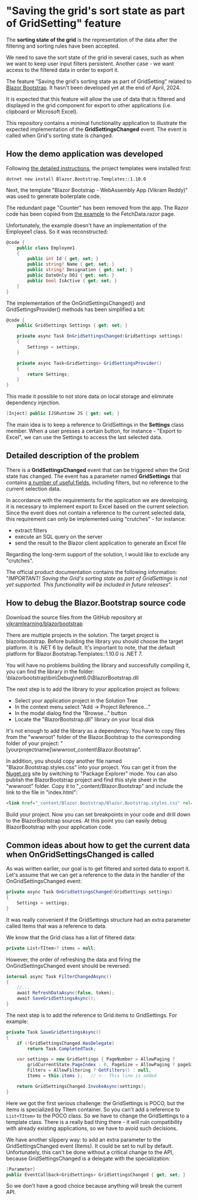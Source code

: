 # "Saving the grid's sort state as part of GridSetting" feature

The **sorting state of the grid** is the representation of the data after the filtering and sorting rules have been accepted.

We need to save the sort state of the grid in several cases, such as when we want to keep user input filters persistent. Another case - we want access to the filtered data in order to export it.

The feature "Saving the grid's sorting state as part of GridSetting" related to [Blazor Bootstrap](https://docs.blazorbootstrap.com/getting-started/blazor-webassembly-net-8). It hasn't been developed yet at the end of April, 2024.

It is expected that this feature will allow the use of data that is filtered and displayed in the grid component for export to other applications (i.e. clipboard or Microsoft Excel).

This repository contains a minimal functionality application to illustrate the expected implementation of the **GridSettingsChanged** event. The event is called when Grid's sorting state is changed.

## How the demo application was developed

Following [the detailed instructions](https://github.com/vikramlearning/blazorbootstrap), the project templates were installed first:

```shell
dotnet new install Blazor.Bootstrap.Templates::1.10.0
```

Next, the template "Blazor Bootstrap - WebAssembly App (Vikram Reddy)" was used to generate boilerplate code.

The redundant page "Counter" has been removed from the app. The Razor code has been copied from [the example](https://docs.blazorbootstrap.com/components/grid#save-and-load-grid-settings) to the FetchData.razor page.

Unfortunately, the example doesn't have an implementation of the Employee1 class. So it was reconstructed:

```csharp
@code {
    public class Employee1
    {
        public int Id { get; set; }
        public string? Name { get; set; }
        public string? Designation { get; set; }
        public DateOnly DOJ { get; set; }
        public bool IsActive { get; set; }
    }
}
```

The implementation of the OnGridSettingsChanged() and GridSettingsProvider() methods has been simplified a bit:


```csharp
@code {
    public GridSettings Settings { get; set; }

    private async Task OnGridSettingsChanged(GridSettings settings)
    {
        Settings = settings;
    }

    private async Task<GridSettings> GridSettingsProvider()
    {
        return Settings;
    }
}
```

This made it possible to not store data on local storage and eliminate dependency injection.

```csharp
[Inject] public IJSRuntime JS { get; set; }
```

The main idea is to keep a reference to GridSettings in the **Settings** class member. When a user presses a certain button, for instance - "Export to Excel", we can use the Settings to access the last selected data.

## Detailed description of the problem

There is a **GridSettingsChanged** event that can be triggered when the Grid state has changed. The event has a parameter named **GridSettings** that contains [a number of useful fields](https://docs.blazorbootstrap.com/components/grid#gridsettings-properties), including filters, but no reference to the current selection data.

In accordance with the requirements for the application we are developing, it is necessary to implement export to Excel based on the current selection. Since the event does not contain a reference to the current selected data, this requirement can only be implemented using “crutches” - for instance:

- extract filters
- execute an SQL query on the server
- send the result to the Blazor client application to generate an Excel file

Regarding the long-term support of the solution, I would like to exclude any "crutches".

The official product documentation contains the following information: "_IMPORTANT! Saving the Grid's sorting state as part of GridSettings is not yet supported. This functionality will be included in future releases_".

## How to debug the Blazor.Bootstrap source code

Download the source files from the GitHub repository at [vikramlearning/blazorbootstrap](https://github.com/vikramlearning/blazorbootstrap)

There are multiple projects in the solution. The target project is blazorbootstrap. Before building the library you should choose the target platform. It is .NET 6 by default. It's important to note, that the default platform for Blazor.Bootstrap.Templates::1.10.0 is .NET 7.

You will have no problems building the library and successfully compiling it, you can find the library in the folder: \blazorbootstrap\bin\Debug\net6.0\BlazorBootstrap.dll

The next step is to add the library to your application project as follows:

- Select your application project in the Solution Tree
- In the context menu select "Add -> Project Reference..."
- In the modal dialog find the "Browse..." button
- Locate the "BlazorBootstrap.dll" library on your local disk

It's not enough to add the library as a dependency. You have to copy files from the "wwwroot" folder of the Blazor.Bootstrap to the corresponding folder of your project: "\[yourprojectname]\wwwroot\_content\Blazor.Bootstrap".

In addition, you should copy another file named "Blazor.Bootstrap.styles.css" into your project. You can get it from the [Nuget.org](https://nuget.info/packages/Blazor.Bootstrap/2.2.0) site by switching to "Package Explorer" mode. You can also publish the BlazorBootstrap project and find this style sheet in the "wwwroot" folder. Copy it to "_content/Blazor.Bootstrap" and include the link to the file in "index.html":

```html
<link href="_content/Blazor.Bootstrap/Blazor.Bootstrap.styles.css" rel="stylesheet" />
```

Build your project. Now you can set breakpoints in your code and drill down to the BlazorBootstrap sources. At this point you can easily debug BlazorBootstrap with your application code.

## Common ideas about how to get the current data when OnGridSettingsChanged is called

As was written earlier, our goal is to get filtered and sorted data to export it. Let's assume that we can get a reference to the data in the handler of the OnGridSettingsChanged event:

```csharp
private async Task OnGridSettingsChanged(GridSettings settings)
{
	Settings = settings;
}
```

It was really convenient if the GridSettings structure had an extra parameter called Items that was a reference to data.

We know that the Grid class has a list of filtered data:

```csharp
private List<TItem>? items = null;
```

However, the order of refreshing the data and firing the OnGridSettingsChanged event should be reversed:

```csharp
internal async Task FilterChangedAsync()
{
	//...
	await RefreshDataAsync(false, token);
	await SaveGridSettingsAsync();
}
```

The next step is to add the reference to Grid.items to GridSettings. For example:

```csharp
private Task SaveGridSettingsAsync()
{
	if (!GridSettingsChanged.HasDelegate)
		return Task.CompletedTask;

	var settings = new GridSettings { PageNumber = AllowPaging ? 
		gridCurrentState.PageIndex : 0, PageSize = AllowPaging ? pageSize : 0, 
		Filters = AllowFiltering ? GetFilters() : null, 
		Items = this.items };   // <-- This line is added

	return GridSettingsChanged.InvokeAsync(settings);
}
```

Here we got the first serious challenge: the GridSettings is POCO, but the items is specialized by TItem container. So you can't add a reference to `List<TItem>` to the POCO class. So we have to change the GridSettings to a template class. There is a really bad thing there - it will ruin compatibility with already existing applications, so we have to avoid such decisions.

We have another slippery way: to add an extra parameter to the GridSettingsChanged event (Items). It could be set to null by default. Unfortunately, this can't be done without a critical change to the API, because GridSettingsChanged is a delegate with the specialization:

```csharp
[Parameter]
public EventCallback<GridSettings> GridSettingsChanged { get; set; }
```

So we don't have a good choice because anything will break the current API.

